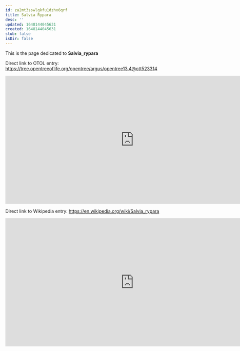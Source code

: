 ```yaml
---
id: za2mt3sswlgkfu1dzhx6qrf
title: Salvia Rypara
desc: ''
updated: 1648144045631
created: 1648144045631
stub: false
isDir: false
---
```

This is the page dedicated to **Salvia_rypara**


Direct link to OTOL entry: https://tree.opentreeoflife.org/opentree/argus/opentree13.4@ott523314



<html>
    <body>
    <iframe src="https://tree.opentreeoflife.org/opentree/argus/opentree13.4@ott523314"
    width="800" height="400" frameborder="0" allowfullscreen> </iframe>
    </body>
</html>
    


Direct link to Wikipedia entry: https://en.wikipedia.org/wiki/Salvia_rypara



<html>
    <body>
    <iframe src="https://en.wikipedia.org/wiki/Salvia_rypara"
    width="800" height="400" frameborder="0" allowfullscreen> </iframe>
    </body>
</html>
    
